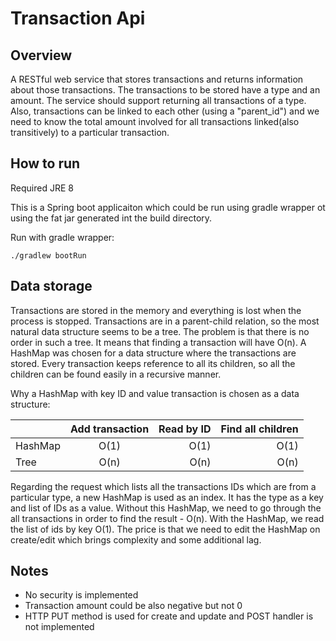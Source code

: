 # Transaction Api

## Overview
A RESTful web service that stores transactions and returns information about those transactions.
The transactions to be stored have a type and an amount. The service should support returning all
transactions of a type. Also, transactions can be linked to each other (using a "parent_id") and we
need to know the total amount involved for all transactions linked(also transitively) to a particular transaction.

## How to run
Required JRE 8

This is a Spring boot applicaiton which could be run using gradle wrapper ot using the fat jar generated int the build directory.

Run with gradle wrapper:
```shell
./gradlew bootRun
```

## Data storage
Transactions are stored in the memory and everything is lost when the process is stopped.
Transactions are in a parent-child relation, so the most natural data structure seems to be a tree. The problem is that there is no order in such a tree. It means that finding a transaction will have O(n). A HashMap was chosen for a data structure where the transactions are stored. Every transaction keeps reference to all its children, so all the children can be found easily in a recursive manner.

Why a HashMap with key ID and value transaction is chosen as a data structure:

|         | Add transaction | Read by ID | Find all children |
| --------|:---------------:| ----------:| -----------------:|
| HashMap | O(1)            | O(1)       | O(1)              |
| Tree    | O(n)            |  O(n)      | O(n)              |

Regarding the request which lists all the transactions IDs which are from a particular type, a new HashMap is used as an index. It has the type as a key and list of IDs as a value. Without this HashMap, we need to go through the all transactions in order to find the result - O(n). With the HashMap, we read the list of ids by key O(1). The price is that we need to edit the HashMap on create/edit which brings complexity and some additional lag.

## Notes
* No security is implemented
* Transaction amount could be also negative but not 0
* HTTP PUT method is used for create and update and POST handler is not implemented
